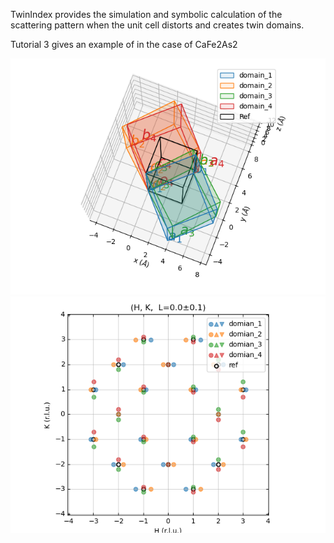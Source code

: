 TwinIndex provides the simulation and symbolic calculation of the scattering pattern when the unit cell distorts and creates twin domains.

Tutorial 3 gives an example of in the case of CaFe2As2

![3_1](https://github.com/bingli621/TwinIndex/blob/main/3_1_domains.png)
![3_2](https://github.com/bingli621/TwinIndex/blob/main/3_2_peaks.png)
